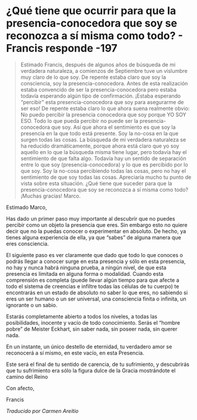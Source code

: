 # ¿Qué tiene que ocurrir para que la presencia-conocedora que soy se reconozca a sí misma como todo? - Francis responde -197

>Estimado Francis, después de algunos años de búsqueda de mi verdadera naturaleza, a comienzos de Septiembre tuve un vislumbre muy claro de lo que soy. De repente estaba claro que soy la consciencia, soy la presencia-conocedora. Antes de esta realización estaba convencido de ser la presencia-conocedora pero estaba todavía esperando algún tipo de confirmación. ¡Estaba esperando “percibir” esta presencia-conocedora que soy para asegurarme de ser eso! De repente estaba claro lo que ahora suena realmente obvio: No puedo percibir la presencia conocedora que soy porque YO SOY ESO. Todo lo que pueda percibir no puede ser la presencia-conocedora que soy. Así que ahora el sentimiento es que soy la presencia en la que todo está presente. Soy la no-cosa en la que surgen todas las cosas. La búsqueda de mi verdadera naturaleza se ha reducido dramáticamente, porque ahora está claro que yo soy aquello en lo que la búsqueda misma tiene lugar, pero todavía hay el sentimiento de que falta algo. Todavía hay un sentido de separación entre lo que soy (presencia-conocedora) y lo que es percibido por lo que soy. Soy la no-cosa percibiendo todas las cosas, pero no hay el sentimiento de que soy todas las cosas. Apreciaría mucho tu punto de vista sobre esta situación. ¿Qué tiene que suceder para que la presencia-conocedora que soy se reconozca a sí misma como todo? ¡Muchas gracias! Marco.

Estimado Marco,

Has dado un primer paso muy importante al descubrir que no puedes percibir como un objeto la presencia que eres. Sin embargo esto no quiere decir que no la puedas conocer o experimentar en absoluto. De hecho, ya tienes alguna experiencia de ella, ya que “sabes” de alguna manera que eres consciencia.

El siguiente paso es ver claramente que dado que todo lo que conoces o podrás llegar a conocer surge en esta presencia y sólo en esta presencia, no hay y nunca habrá ninguna prueba, a ningún nivel, de que esta presencia es limitada en alguna forma o modalidad. Cuando esta comprensión es completa (puede llevar algún tiempo para que afecte a todo el sistema de creencias e infiltre todas las células de tu cuerpo) te encontrarás en un estado de absoluto no saber lo que eres, no sabiendo si eres un ser humano o un ser universal, una consciencia finita o infinita, un ignorante o un sabio.

Estarás completamente abierto a todos los niveles, a todas las posibilidades, inocente y vacío de todo conocimiento. Serás el “hombre pobre” de Meister Eckhart, sin saber nada, sin poseer nada, sin querer nada.

En un instante, un único destello de eternidad, tu verdadero amor se reconocerá a sí mismo, en este vacío, en esta Presencia.

Este será el final de tu sentido de carencia, de tu sufrimiento, y descubrirás que tu sufrimiento era sólo la figura dulce de la Gracia mostrándote el camino del Reino

Con afecto,

Francis

_Traducido por Carmen Areitio_
